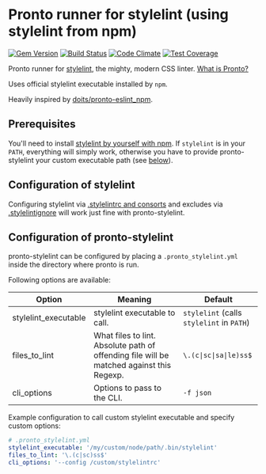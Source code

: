 # Pronto runner for stylelint (using stylelint from npm)

[![Gem Version](https://badge.fury.io/rb/pronto-stylelint.svg)](http://badge.fury.io/rb/pronto-stylelint)
[![Build Status](https://travis-ci.org/kevinjalbert/pronto-stylelint.svg?branch=master)](https://travis-ci.org/kevinjalbert/pronto-stylelint)
[![Code Climate](https://codeclimate.com/github/kevinjalbert/pronto-stylelint/badges/gpa.svg)](https://codeclimate.com/github/kevinjalbert/pronto-stylelint)
[![Test Coverage](https://codeclimate.com/github/kevinjalbert/pronto-stylelint/badges/coverage.svg)](https://codeclimate.com/github/kevinjalbert/pronto-stylelint/coverage)

Pronto runner for [stylelint](http://stylelint.io), the mighty, modern CSS linter. [What is Pronto?](https://github.com/prontolabs/pronto)

Uses official stylelint executable installed by `npm`.

Heavily inspired by [doits/pronto-eslint_npm](https://github.com/doits/pronto-eslint_npm).

## Prerequisites

You'll need to install [stylelint by yourself with npm](http://stylelint.io/user-guide/cli/). If `stylelint` is in your `PATH`, everything will simply work, otherwise you have to provide pronto-stylelint your custom executable path (see [below](#configuration-of-stylelint)).

## Configuration of stylelint

Configuring stylelint via [.stylelintrc and consorts](http://stylelint.io/user-guide/configuration/#loading-the-configuration-object) and excludes via [.stylelintignore](http://stylelint.io/user-guide/configuration/#stylelintignore) will work just fine with pronto-stylelint.

## Configuration of pronto-stylelint

pronto-stylelint can be configured by placing a `.pronto_stylelint.yml` inside the directory where pronto is run.

Following options are available:

| Option               | Meaning                                                                                  | Default                                   |
| -------------------- | ---------------------------------------------------------------------------------------- | ----------------------------------------- |
| stylelint_executable | stylelint executable to call.                                                            | `stylelint` (calls `stylelint` in `PATH`) |
| files_to_lint        | What files to lint. Absolute path of offending file will be matched against this Regexp. | `\.(c\|sc\|sa\|le)ss$`                    |
| cli_options          | Options to pass to the CLI.                                                              | `-f json`                                 |

Example configuration to call custom stylelint executable and specify custom options:

```yaml
# .pronto_stylelint.yml
stylelint_executable: '/my/custom/node/path/.bin/stylelint'
files_to_lint: '\.(c|sc)ss$'
cli_options: '--config /custom/stylelintrc'
```
